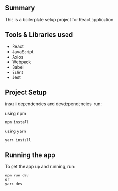 ## Summary

This is a boilerplate setup project for React application

## Tools & Libraries used

- React
- JavaScript
- Axios
- Webpack
- Babel
- Eslint
- Jest

## Project Setup

Install dependencies and devdependencies, run:

using npm

```
npm install
```

using yarn

```
yarn install
```

## Running the app

To get the app up and running, run:

```shell
npm run dev
or
yarn dev
```

